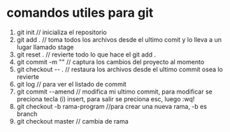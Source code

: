 # comandos utiles para git 

1. git init // inicializa el repositorio
2. git add . // toma todos los archivos desde el ultimo comit y lo lleva a un lugar llamado stage
3. git reset . // revierte todo lo que hace el git add .
4. git commit -m "" // captura los cambios del proyecto al momento 
5. git checkout -- . // restaura los archivos desde el ultimo commit osea lo revierte 
6. git log // para ver el listado de commit 
7. git commit --amend // modifica mi ultimo commit, para modificar se preciona tecla (i) insert, para salir se preciona esc, luego :wq!
8. git checkout -b rama-program //para crear una nueva rama, -b es branch 
9. git checkout master  // cambia de rama
